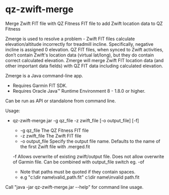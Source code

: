 # qz-zwift-merge
Merge Zwift FIT file with QZ Fitness FIT file to add Zwift location data to QZ Fitness

Zmerge is used to resolve a problem - Zwift FIT files calculate elevation/altitude incorrectly for treadmill incline. Specifically, negative incline is assigned 0 elevation. QZ FIT files, when synced to Zwift activities, don’t contain Zwift's location data (virtual lat/long), but they do contain correct calculated elevation. Zmerge will merge Zwift FIT location data (and other important data fields) with QZ FIT data including calculated elevation.

Zmerge is a Java command-line app. 
- Requires Garmin FIT SDK.
- Requires Oracle Java™ Runtime Environment 8 - 1.8.0 or higher.

Can be run as API or standalone from command line.

Usage:

- qz-zwift-merge.jar -g qz_file -z zwift_file [-o output_file] [-f]
  - -g qz_file           The QZ Fitness FIT file
  - -z zwift_file        The Zwift FIT file
  - -o output_file       Specify the output file name.
                         Defaults to the name of the first Zwift file with .merged.fit

   -f                   Allows overwrite of existing zwift/output file.
                        Does not allow overwrite of Garmin file.
                        Can be combined with output_file switch eg. -of

   - Note that paths must be quoted if they contain spaces.
   - e.g "c:\dir name\valid_path.fit" c:\dir name\invalid path.fit

Call "java -jar qz-zwift-merge.jar --help" for command line usage.
